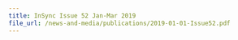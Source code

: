```yaml
---
title: InSync Issue 52 Jan-Mar 2019
file_url: /news-and-media/publications/2019-01-01-Issue52.pdf
---
```

